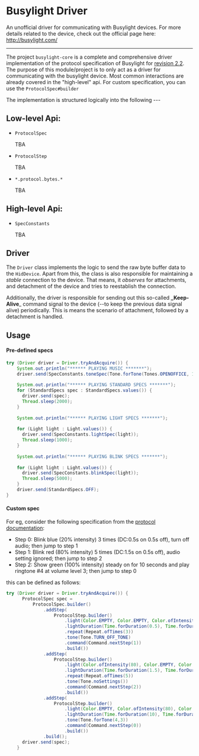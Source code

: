 # Busylight Driver


An unofficial driver for communicating with Busylight devices. For more details related to the device, check out the official page here: http://busylight.com/

----
The project `busylight-core` is a complete and comprehensive driver implementation of the protocol specification of Busylight for [revision 2.2](docs/Busylight.API.rev.2.2.-.22052015.pdf). The purpose of this module/project is to only act as a driver for communicating with the busylight device. Most common interactions are already covered in the "high-level" api. For custom specification, you can use the `ProtocolSpec#builder`    

The implementation is structured logically into the following ---

## Low-level Api:

*   `ProtocolSpec`
        
      TBA
    
*   `ProtocolStep`
    
    TBA
    
*   `*.protocol.bytes.*`
    
    TBA
    
## High-level Api:

* `SpecConstants`

    TBA
    
## Driver
The `Driver` class implements the logic to send the raw byte buffer data to the `HidDevice`. Apart from this, the class is also responsible for maintaining a  _stable_ connection to the device. That means, it _observes_ for attachments, and detachment of the device and tries to reestablish the connection. 

Additionally, the driver is responsible for sending out this so-called **_Keep-Alive**_ command signal to the device (--to keep the previous data signal alive) periodically. This is means the scenario of attachment, followed by a detachment is handled.


## Usage 

#### Pre-defined specs 
```java
try (Driver driver = Driver.tryAndAcquire()) {
    System.out.println("****** PLAYING MUSIC *******");
    driver.send(SpecConstants.toneSpec(Tone.forTone(Tones.OPENOFFICE, 1)));
   
    System.out.println("****** PLAYING STANDARD SPECS *******");
    for (StandardSpecs spec : StandardSpecs.values()) {
      driver.send(spec);
      Thread.sleep(2000);
    }
   
    System.out.println("****** PLAYING LIGHT SPECS *******");
   
    for (Light light : Light.values()) {
      driver.send(SpecConstants.lightSpec(light));
      Thread.sleep(1000);
    }
   
    System.out.println("****** PLAYING BLINK SPECS *******");
   
    for (Light light : Light.values()) {
      driver.send(SpecConstants.blinkSpec(light));
      Thread.sleep(5000);
    }
    driver.send(StandardSpecs.OFF);
}
```
#### Custom spec
For eg, consider the following specification from the [protocol documentation](docs/Busylight.API.rev.2.2.-.22052015.pdf): 

* Step 0: Blink blue (20% intensity) 3 times (DC:0.5s on 0.5s off), turn off audio; then jump to step 1
* Step 1: Blink red (80% intensity) 5 times (DC:1.5s on 0.5s off), audio setting ignored; then jump to step 2 
* Step 2: Show green (100% intensity) steady on for 10 seconds and play ringtone #4 at volume level 3;
then jump to step 0


this can be defined as follows: 
```java
try (Driver driver = Driver.tryAndAcquire()) {
      ProtocolSpec spec =
          ProtocolSpec.builder()
              .addStep(
                  ProtocolStep.builder()
                      .light(Color.EMPTY, Color.EMPTY, Color.ofIntensity(20))
                      .lightDuration(Time.forDuration(0.5), Time.forDuration(0.5))
                      .repeat(Repeat.ofTimes(3))
                      .tone(Tone.TURN_OFF_TONE)
                      .command(Command.nextStep(1))
                      .build())
              .addStep(
                  ProtocolStep.builder()
                      .light(Color.ofIntensity(80), Color.EMPTY, Color.EMPTY)
                      .lightDuration(Time.forDuration(1.5), Time.forDuration(0.5))
                      .repeat(Repeat.ofTimes(5))
                      .tone(Tone.noSettings())
                      .command(Command.nextStep(2))
                      .build())
              .addStep(
                  ProtocolStep.builder()
                      .light(Color.EMPTY, Color.ofIntensity(80), Color.EMPTY)
                      .lightDuration(Time.forDuration(10), Time.forDuration(0))
                      .tone(Tone.forTone(4,3))
                      .command(Command.nextStep(0))
                      .build())
              .build();
      driver.send(spec);
    }
```
